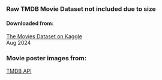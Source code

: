 ### Raw TMDB Movie Dataset not included due to size
#### Downloaded from:

[The Movies Dataset on Kaggle](https://www.kaggle.com/datasets/rounakbanik/the-movies-dataset) \
Aug 2024

### Movie poster images from:
[TMDB API](https://developer.themoviedb.org/docs/getting-started)
